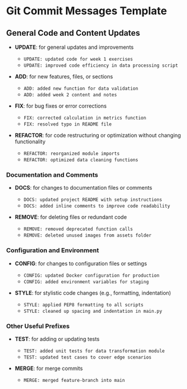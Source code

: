 # Git Commit Messages Template

## General Code and Content Updates
- **UPDATE**: for general updates and improvements
  - `UPDATE: updated code for week 1 exercises`
  - `UPDATE: improved code efficiency in data processing script`

- **ADD**: for new features, files, or sections
  - `ADD: added new function for data validation`
  - `ADD: added week 2 content and notes`

- **FIX**: for bug fixes or error corrections
  - `FIX: corrected calculation in metrics function`
  - `FIX: resolved typo in README file`

- **REFACTOR**: for code restructuring or optimization without changing functionality
  - `REFACTOR: reorganized module imports`
  - `REFACTOR: optimized data cleaning functions`

### Documentation and Comments
- **DOCS**: for changes to documentation files or comments
  - `DOCS: updated project README with setup instructions`
  - `DOCS: added inline comments to improve code readability`

- **REMOVE**: for deleting files or redundant code
  - `REMOVE: removed deprecated function calls`
  - `REMOVE: deleted unused images from assets folder`

### Configuration and Environment
- **CONFIG**: for changes to configuration files or settings
  - `CONFIG: updated Docker configuration for production`
  - `CONFIG: added environment variables for staging`

- **STYLE**: for stylistic code changes (e.g., formatting, indentation)
  - `STYLE: applied PEP8 formatting to all scripts`
  - `STYLE: cleaned up spacing and indentation in main.py`

### Other Useful Prefixes
- **TEST**: for adding or updating tests
  - `TEST: added unit tests for data transformation module`
  - `TEST: updated test cases to cover edge scenarios`

- **MERGE**: for merge commits
  - `MERGE: merged feature-branch into main`
